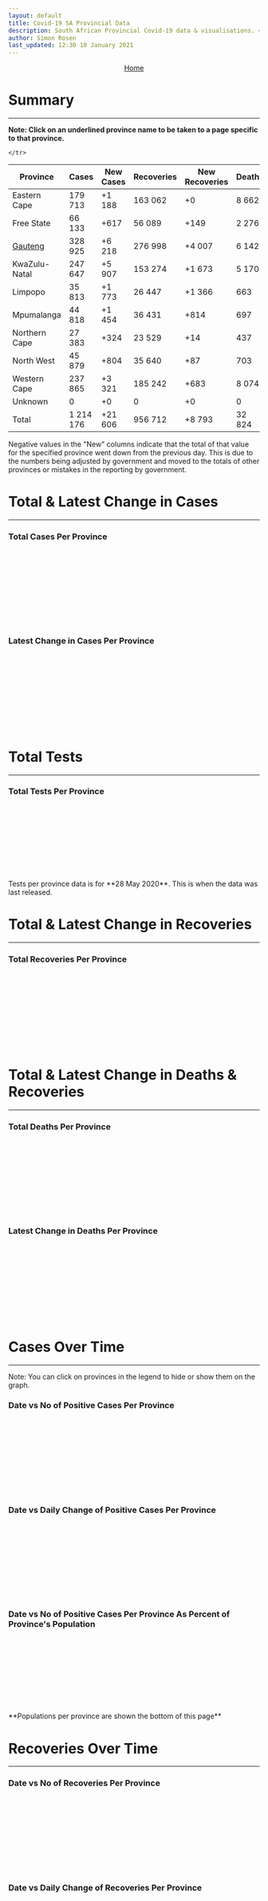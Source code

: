```yaml
---
layout: default
title: Covid-19 SA Provincial Data
description: South African Provincial Covid-19 data & visualisations. <br>Contains data for confirmed cases, tests, recoveries and deaths by province.
author: Simon Rosen
last_updated: 12:30 10 January 2021
---
```


<center><a href="/" class="btn alt_btn_col">Home</a></center>

# Summary
___

**Note: Click on an underlined province name to be taken to a page specific to that province.**

<table>
<thead>
	<tr class="header">
		<th>Province</th>
		<th>Cases</th>
		<th>New Cases</th>
		<th>Recoveries</th>
		<th>New Recoveries</th>
		<th>Deaths</th>
		<th>New Deaths</th>

	</tr>
</thead>
<tbody>
	<tr>
		<td class="index" markdown="span">Eastern Cape</td>
		<td  markdown="span">179 713</td>
		<td  markdown="span">+1 188</td>
		<td  markdown="span">163 062</td>
		<td  markdown="span">+0</td>
		<td  markdown="span">8 662</td>
		<td  markdown="span">+85</td>
	</tr>
	<tr>
		<td class="index" markdown="span">Free State</td>
		<td  markdown="span">66 133</td>
		<td  markdown="span">+617</td>
		<td  markdown="span">56 089</td>
		<td  markdown="span">+149</td>
		<td  markdown="span">2 276</td>
		<td  markdown="span">+11</td>
	</tr>
	<tr>
		<td class="index" markdown="span"><a href = "gauteng" >Gauteng</a></td>
		<td  markdown="span">328 925</td>
		<td  markdown="span">+6 218</td>
		<td  markdown="span">276 998</td>
		<td  markdown="span">+4 007</td>
		<td  markdown="span">6 142</td>
		<td  markdown="span">+69</td>
	</tr>
	<tr>
		<td class="index" markdown="span">KwaZulu-Natal</td>
		<td  markdown="span">247 647</td>
		<td  markdown="span">+5 907</td>
		<td  markdown="span">153 274</td>
		<td  markdown="span">+1 673</td>
		<td  markdown="span">5 170</td>
		<td  markdown="span">+96</td>
	</tr>
	<tr>
		<td class="index" markdown="span">Limpopo</td>
		<td  markdown="span">35 813</td>
		<td  markdown="span">+1 773</td>
		<td  markdown="span">26 447</td>
		<td  markdown="span">+1 366</td>
		<td  markdown="span">663</td>
		<td  markdown="span">+5</td>
	</tr>
	<tr>
		<td class="index" markdown="span">Mpumalanga</td>
		<td  markdown="span">44 818</td>
		<td  markdown="span">+1 454</td>
		<td  markdown="span">36 431</td>
		<td  markdown="span">+814</td>
		<td  markdown="span">697</td>
		<td  markdown="span">+15</td>
	</tr>
	<tr>
		<td class="index" markdown="span">Northern Cape</td>
		<td  markdown="span">27 383</td>
		<td  markdown="span">+324</td>
		<td  markdown="span">23 529</td>
		<td  markdown="span">+14</td>
		<td  markdown="span">437</td>
		<td  markdown="span">+12</td>
	</tr>
	<tr>
		<td class="index" markdown="span">North West</td>
		<td  markdown="span">45 879</td>
		<td  markdown="span">+804</td>
		<td  markdown="span">35 640</td>
		<td  markdown="span">+87</td>
		<td  markdown="span">703</td>
		<td  markdown="span">+0</td>
	</tr>
	<tr>
		<td class="index" markdown="span">Western Cape</td>
		<td  markdown="span">237 865</td>
		<td  markdown="span">+3 321</td>
		<td  markdown="span">185 242</td>
		<td  markdown="span">+683</td>
		<td  markdown="span">8 074</td>
		<td  markdown="span">+106</td>
	</tr>
	<tr>
		<td class="index" markdown="span">Unknown</td>
		<td  markdown="span">0</td>
		<td  markdown="span">+0</td>
		<td  markdown="span">0</td>
		<td  markdown="span">+0</td>
		<td  markdown="span">0</td>
		<td  markdown="span">+0</td>
	</tr>
	<tr>
		<td class="index total" markdown="span">Total</td>
		<td class="total" markdown="span">1 214 176</td>
		<td class="total" markdown="span">+21 606</td>
		<td class="total" markdown="span">956 712</td>
		<td class="total" markdown="span">+8 793</td>
		<td class="total" markdown="span">32 824</td>
		<td class="total" markdown="span">+399</td>
	</tr>
</tbody>
</table>
Negative values in the "New" columns indicate that the total of that value for the specified province went down from the previous
day. This is due to the numbers being adjusted by government and moved to the totals of other provinces or mistakes in the reporting by government.

# Total & Latest Change in Cases

___

### Total Cases Per Province
<div class="iframeDiv" align="center">
    <iframe class="lazy pieChart" data-src="tot_cases_per_province.html" scrolling="no" frameborder="0"></iframe>
</div>

### Latest Change in Cases Per Province
<div class="iframeDiv" align="center">
    <iframe class="lazy pieChart" data-src="latest_change_cases_per_province.html" scrolling="no" frameborder="0"></iframe>
</div>

# Total Tests
___

### Total Tests Per Province
<div class="iframeDiv" align="center">
    <iframe class="lazy pieChart" data-src="tot_tests_per_province.html" scrolling="no" frameborder="0"></iframe>
</div>
Tests per province data is for **28 May 2020**. This is when the data was last released.

# Total & Latest Change in Recoveries

___

### Total Recoveries Per Province
<div class="iframeDiv" align="center">
    <iframe class="lazy pieChart" data-src="tot_recovered_per_province.html" scrolling="no" frameborder="0"></iframe>
</div>
<!--
### Latest Change in Recoveries Per Province
<div class="iframeDiv" align="center">
    <iframe class="lazy pieChart" data-src="tot_recovered_per_province.html" scrolling="no" frameborder="0"></iframe>
</div>
-->

# Total & Latest Change in Deaths & Recoveries
___

### Total Deaths Per Province
<div class="iframeDiv" align="center">
    <iframe class="lazy pieChart" data-src="tot_deaths_per_province.html" scrolling="no" frameborder="0"></iframe>
</div>

### Latest Change in Deaths Per Province
<div class="iframeDiv" align="center">
    <iframe class="lazy pieChart" data-src="latest_change_deaths_per_province.html" scrolling="no" frameborder="0"></iframe>
</div>

# Cases Over Time
___
Note: You can click on provinces in the legend to hide or show them on the graph.
### Date vs No of Positive Cases Per Province
<div class="iframeDiv" align="center">
    <iframe class="lazy" data-src="date_vs_cases_per_province.html" scrolling="no" frameborder="0"></iframe>
</div>

### Date vs Daily Change of Positive Cases Per Province
<div class="iframeDiv" align="center">
    <iframe class="lazy" data-src="date_vs_daily_cases_per_province.html" scrolling="no" frameborder="0"></iframe>
</div>

### Date vs No of Positive Cases Per Province As Percent of Province's Population
<div class="iframeDiv" align="center">
    <iframe class="lazy" data-src="date_vs_cases_perc_pop_per_province.html" scrolling="no" frameborder="0"></iframe>
</div>
**Populations per province are shown the bottom of this page**

# Recoveries Over Time
___
### Date vs No of Recoveries Per Province
<div class="iframeDiv" align="center">
    <iframe class="lazy" data-src="date_vs_recoveries_per_province.html" scrolling="no" frameborder="0"></iframe>
</div>

### Date vs Daily Change of Recoveries Per Province
<div class="iframeDiv" align="center">
    <iframe class="lazy" data-src="date_vs_daily_recoveries_per_province.html" scrolling="no" frameborder="0"></iframe>
</div>

### Date vs No of Recoveries Per Province As Percent of Province's Population
<div class="iframeDiv" align="center">
    <iframe class="lazy" data-src="date_vs_recoveries_perc_pop_per_province.html" scrolling="no" frameborder="0"></iframe>
</div>
**Populations per province are shown at the bottom of this page**

# Deaths Over Time
___
### Date vs No of Deaths Per Province
<div class="iframeDiv" align="center">
    <iframe class="lazy" data-src="date_vs_deaths_per_province.html" scrolling="no" frameborder="0"></iframe>
</div>

### Date vs Daily Change of Deaths Per Province
<div class="iframeDiv" align="center">
    <iframe class="lazy" data-src="date_vs_daily_deaths_per_province.html" scrolling="no" frameborder="0"></iframe>
</div>

### Date vs No of Deaths Per Province As Percent of Province's Population
<div class="iframeDiv" align="center">
    <iframe class="lazy" data-src="date_vs_deaths_perc_pop_per_province.html" scrolling="no" frameborder="0"></iframe>
</div>

## Population Per Province

___

<table>
<thead>
	<tr class="header">
		<th>Province</th>
		<th>Population</th>

	</tr>
</thead>
<tbody>
	<tr>
		<td class="index" markdown="span">Eastern Cape</td>
		<td  markdown="span">6 712 276</td>
	</tr>
	<tr>
		<td class="index" markdown="span">Free State</td>
		<td  markdown="span">2 887 465</td>
	</tr>
	<tr>
		<td class="index" markdown="span">Gauteng</td>
		<td  markdown="span">15 176 115</td>
	</tr>
	<tr>
		<td class="index" markdown="span">KwaZulu-Natal</td>
		<td  markdown="span">11 289 086</td>
	</tr>
	<tr>
		<td class="index" markdown="span">Limpopo</td>
		<td  markdown="span">5 982 584</td>
	</tr>
	<tr>
		<td class="index" markdown="span">Mpumalanga</td>
		<td  markdown="span">4 592 187</td>
	</tr>
	<tr>
		<td class="index" markdown="span">North West</td>
		<td  markdown="span">4 072 160</td>
	</tr>
	<tr>
		<td class="index" markdown="span">Northern Cape</td>
		<td  markdown="span">1 263 875</td>
	</tr>
	<tr>
		<td class="index" markdown="span">Western Cape</td>
		<td  markdown="span">6 844 272</td>
	</tr>
</tbody>
</table>

{% include_relative _includes/footer.md %}

